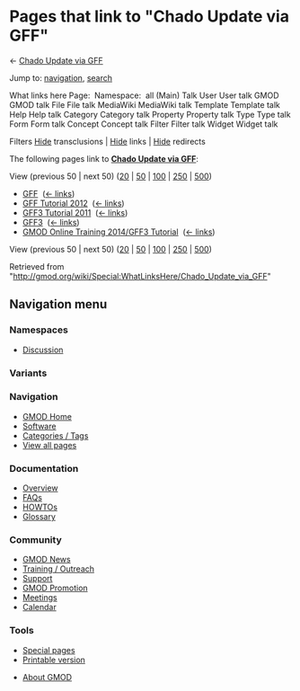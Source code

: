 <div id="mw-page-base" class="noprint">

</div>

<div id="mw-head-base" class="noprint">

</div>

<div id="content" class="mw-body" role="main">

<span id="top"></span>

<div id="mw-js-message" style="display:none;">

</div>



# <span dir="auto">Pages that link to "Chado Update via GFF"</span>

<div id="bodyContent">

<div id="contentSub">

← [Chado Update via
GFF](/wiki/Chado_Update_via_GFF "Chado Update via GFF")

</div>

<div id="jump-to-nav" class="mw-jump">

Jump to: [navigation](#mw-navigation), [search](#p-search)

</div>

<div id="mw-content-text">

What links here Page:  Namespace:  all (Main) Talk User User talk GMOD
GMOD talk File File talk MediaWiki MediaWiki talk Template Template talk
Help Help talk Category Category talk Property Property talk Type Type
talk Form Form talk Concept Concept talk Filter Filter talk Widget
Widget talk

Filters
[Hide](/mediawiki/index.php?title=Special:WhatLinksHere/Chado_Update_via_GFF&hidetrans=1 "Special:WhatLinksHere/Chado Update via GFF")
transclusions \|
[Hide](/mediawiki/index.php?title=Special:WhatLinksHere/Chado_Update_via_GFF&hidelinks=1 "Special:WhatLinksHere/Chado Update via GFF")
links \|
[Hide](/mediawiki/index.php?title=Special:WhatLinksHere/Chado_Update_via_GFF&hideredirs=1 "Special:WhatLinksHere/Chado Update via GFF")
redirects

The following pages link to **[Chado Update via
GFF](/wiki/Chado_Update_via_GFF "Chado Update via GFF")**:

View (previous 50 \| next 50)
([20](/mediawiki/index.php?title=Special:WhatLinksHere/Chado_Update_via_GFF&limit=20 "Special:WhatLinksHere/Chado Update via GFF")
\|
[50](/mediawiki/index.php?title=Special:WhatLinksHere/Chado_Update_via_GFF&limit=50 "Special:WhatLinksHere/Chado Update via GFF")
\|
[100](/mediawiki/index.php?title=Special:WhatLinksHere/Chado_Update_via_GFF&limit=100 "Special:WhatLinksHere/Chado Update via GFF")
\|
[250](/mediawiki/index.php?title=Special:WhatLinksHere/Chado_Update_via_GFF&limit=250 "Special:WhatLinksHere/Chado Update via GFF")
\|
[500](/mediawiki/index.php?title=Special:WhatLinksHere/Chado_Update_via_GFF&limit=500 "Special:WhatLinksHere/Chado Update via GFF"))

- [GFF](/wiki/GFF "GFF") ‎ <span class="mw-whatlinkshere-tools">([←
  links](/mediawiki/index.php?title=Special:WhatLinksHere&target=GFF "Special:WhatLinksHere"))</span>
- [GFF Tutorial 2012](/wiki/GFF_Tutorial_2012 "GFF Tutorial 2012") ‎
  <span class="mw-whatlinkshere-tools">([←
  links](/mediawiki/index.php?title=Special:WhatLinksHere&target=GFF+Tutorial+2012 "Special:WhatLinksHere"))</span>
- [GFF3 Tutorial 2011](/wiki/GFF3_Tutorial_2011 "GFF3 Tutorial 2011") ‎
  <span class="mw-whatlinkshere-tools">([←
  links](/mediawiki/index.php?title=Special:WhatLinksHere&target=GFF3+Tutorial+2011 "Special:WhatLinksHere"))</span>
- [GFF3](/wiki/GFF3 "GFF3") ‎ <span class="mw-whatlinkshere-tools">([←
  links](/mediawiki/index.php?title=Special:WhatLinksHere&target=GFF3 "Special:WhatLinksHere"))</span>
- [GMOD Online Training 2014/GFF3
  Tutorial](/wiki/GMOD_Online_Training_2014/GFF3_Tutorial "GMOD Online Training 2014/GFF3 Tutorial")
  ‎ <span class="mw-whatlinkshere-tools">([←
  links](/mediawiki/index.php?title=Special:WhatLinksHere&target=GMOD+Online+Training+2014%2FGFF3+Tutorial "Special:WhatLinksHere"))</span>

View (previous 50 \| next 50)
([20](/mediawiki/index.php?title=Special:WhatLinksHere/Chado_Update_via_GFF&limit=20 "Special:WhatLinksHere/Chado Update via GFF")
\|
[50](/mediawiki/index.php?title=Special:WhatLinksHere/Chado_Update_via_GFF&limit=50 "Special:WhatLinksHere/Chado Update via GFF")
\|
[100](/mediawiki/index.php?title=Special:WhatLinksHere/Chado_Update_via_GFF&limit=100 "Special:WhatLinksHere/Chado Update via GFF")
\|
[250](/mediawiki/index.php?title=Special:WhatLinksHere/Chado_Update_via_GFF&limit=250 "Special:WhatLinksHere/Chado Update via GFF")
\|
[500](/mediawiki/index.php?title=Special:WhatLinksHere/Chado_Update_via_GFF&limit=500 "Special:WhatLinksHere/Chado Update via GFF"))

</div>

<div class="printfooter">

Retrieved from
"<http://gmod.org/wiki/Special:WhatLinksHere/Chado_Update_via_GFF>"

</div>

<div id="catlinks" class="catlinks catlinks-allhidden">

</div>

<div class="visualClear">

</div>

</div>

</div>

<div id="mw-navigation">

## Navigation menu

<div id="mw-head">



<div id="left-navigation">

<div id="p-namespaces" class="vectorTabs" role="navigation"
aria-labelledby="p-namespaces-label">

### Namespaces


- <span id="ca-talk"><a
  href="/mediawiki/index.php?title=Talk:Chado_Update_via_GFF&amp;action=edit&amp;redlink=1"
  accesskey="t"
  title="Discussion about the content page [t]">Discussion</a></span>

</div>

<div id="p-variants" class="vectorMenu emptyPortlet" role="navigation"
aria-labelledby="p-variants-label">

### 

### Variants[](#)

<div class="menu">

</div>

</div>

</div>





</div>

</div>

</div>

<div id="mw-panel">

<div id="p-logo" role="banner">

<a href="/wiki/Main_Page"
style="background-image: url(http://gmod.org/images/GMOD-cogs.png);"
title="Visit the main page"></a>

</div>

<div id="p-Navigation" class="portal" role="navigation"
aria-labelledby="p-Navigation-label">

### Navigation

<div class="body">

- <span id="n-GMOD-Home">[GMOD Home](/wiki/Main_Page)</span>
- <span id="n-Software">[Software](/wiki/GMOD_Components)</span>
- <span id="n-Categories-.2F-Tags">[Categories /
  Tags](/wiki/Categories)</span>
- <span id="n-View-all-pages">[View all
  pages](/wiki/Special:AllPages)</span>

</div>

</div>

<div id="p-Documentation" class="portal" role="navigation"
aria-labelledby="p-Documentation-label">

### Documentation

<div class="body">

- <span id="n-Overview">[Overview](/wiki/Overview)</span>
- <span id="n-FAQs">[FAQs](/wiki/Category:FAQ)</span>
- <span id="n-HOWTOs">[HOWTOs](/wiki/Category:HOWTO)</span>
- <span id="n-Glossary">[Glossary](/wiki/Glossary)</span>

</div>

</div>

<div id="p-Community" class="portal" role="navigation"
aria-labelledby="p-Community-label">

### Community

<div class="body">

- <span id="n-GMOD-News">[GMOD News](/wiki/GMOD_News)</span>
- <span id="n-Training-.2F-Outreach">[Training /
  Outreach](/wiki/Training_and_Outreach)</span>
- <span id="n-Support">[Support](/wiki/Support)</span>
- <span id="n-GMOD-Promotion">[GMOD
  Promotion](/wiki/GMOD_Promotion)</span>
- <span id="n-Meetings">[Meetings](/wiki/Meetings)</span>
- <span id="n-Calendar">[Calendar](/wiki/Calendar)</span>

</div>

</div>

<div id="p-tb" class="portal" role="navigation"
aria-labelledby="p-tb-label">

### Tools

<div class="body">

- <span id="t-specialpages"><a href="/wiki/Special:SpecialPages" accesskey="q"
  title="A list of all special pages [q]">Special pages</a></span>
- <span id="t-print"><a
  href="/mediawiki/index.php?title=Special:WhatLinksHere/Chado_Update_via_GFF&amp;printable=yes"
  rel="alternate" accesskey="p"
  title="Printable version of this page [p]">Printable version</a></span>

</div>

</div>

</div>

</div>

<div id="footer" role="contentinfo">

- <span id="footer-places-about">[About
  GMOD](/wiki/GMOD:About "GMOD:About")</span>

<!-- -->






</div>
